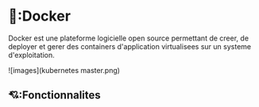 # 🐳:Docker 

Docker est une plateforme logicielle open source permettant de creer, de deployer et gerer des containers d'application virtualisees  sur un systeme d'exploitation.

![images](kubernetes master.png)

## 💘:Fonctionnalites 


